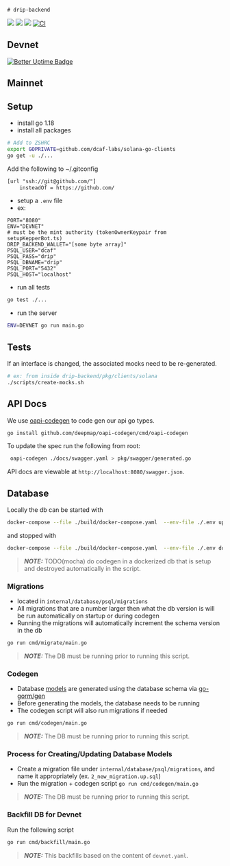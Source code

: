    # drip-backend

<a href="https://codeclimate.com/repos/62c905f4ef60b5563400002b/maintainability"><img src="https://api.codeclimate.com/v1/badges/252814ca6aba27f4dc3d/maintainability" /></a>
<a href="https://codeclimate.com/repos/62c905f4ef60b5563400002b/test_coverage"><img src="https://api.codeclimate.com/v1/badges/252814ca6aba27f4dc3d/test_coverage" /></a>
<a href="https://github.com/dcaf-labs/drip-backend/actions/workflows/deploy-devnet.yaml"><img src="https://github.com/dcaf-labs/drip-backend/actions/workflows/deploy-devnet.yaml/badge.svg?branch=main" /></a>
[![CI](https://github.com/dcaf-labs/drip-backend/actions/workflows/ci.yaml/badge.svg?branch=main)](https://github.com/dcaf-labs/drip-backend/actions/workflows/ci.yaml)
##  Devnet
[![Better Uptime Badge](https://betteruptime.com/status-badges/v1/monitor/g7cf.svg)](https://betteruptime.com/?utm_source=status_badge)

## Mainnet
## Setup

- install go 1.18
- install all packages

```bash
# Add to ZSHRC
export GOPRIVATE=github.com/dcaf-labs/solana-go-clients
go get -u ./...
```
Add the following to ~/.gitconfig
```txt
[url "ssh://git@github.com/"]
	insteadOf = https://github.com/
```

- setup a `.env` file
- ex:

```env
PORT="8080"
ENV="DEVNET"
# must be the mint authority (tokenOwnerKeypair from setupKepperBot.ts)
DRIP_BACKEND_WALLET="[some byte array]"
PSQL_USER="dcaf"
PSQL_PASS="drip"
PSQL_DBNAME="drip"
PSQL_PORT="5432"
PSQL_HOST="localhost"
```

- run all tests

```bash
go test ./...
```

- run the server

```bash
ENV=DEVNET go run main.go
```

## Tests

If an interface is changed, the associated mocks need to be re-generated.

```bash
# ex: from inside drip-backend/pkg/clients/solana
./scripts/create-mocks.sh
```

## API Docs

We use [oapi-codegen](https://github.com/deepmap/oapi-codegen) to code gen our api go types.

```bash
go install github.com/deepmap/oapi-codegen/cmd/oapi-codegen
```

To update the spec run the following from root:

```bash
 oapi-codegen ./docs/swagger.yaml > pkg/swagger/generated.go
```

API docs are viewable at `http://localhost:8080/swagger.json`.

## Database

Locally the db can be started with

```bash
docker-compose --file ./build/docker-compose.yaml  --env-file ./.env up
```

and stopped with

```bash
docker-compose --file ./build/docker-compose.yaml  --env-file ./.env down
```

> **_NOTE:_** TODO(mocha) do codegen in a dockerized db that is setup and destroyed automatically in the script.

### Migrations

- located in `internal/database/psql/migrations`
- All migrations that are a number larger then what the db version is will be run automatically on startup or during codegen
- Running the migrations will automatically increment the schema version in the db

```bash
go run cmd/migrate/main.go
```

> **_NOTE:_**  The DB must be running prior to running this script.

### Codegen

- Database [models](app/internal/data/psql/generated) are generated using the database schema via [go-gorm/gen](https://github.com/go-gorm/gen)
- Before generating the models, the database needs to be running
- The codegen script will also run migrations if needed

```bash
go run cmd/codegen/main.go
```

> **_NOTE:_**  The DB must be running prior to running this script.

### Process for Creating/Updating Database Models

- Create a migration file under `internal/database/psql/migrations`, and name it appropriately (ex. `2_new_migration.up.sql`)
- Run the migration + codegen script `go run cmd/codegen/main.go`

> **_NOTE:_**  The DB must be running prior to running this script.

### Backfill DB for Devnet

Run the following script

```bash
go run cmd/backfill/main.go
```

> **_NOTE:_**  This backfills based on the content of `devnet.yaml`.
